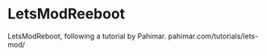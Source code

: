 LetsModReeboot
==============

LetsModReboot, following a tutorial by Pahimar. pahimar.com/tutorials/lets-mod/
